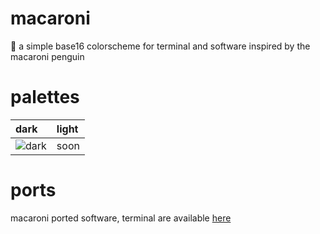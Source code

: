# macaroni
🎨 a simple base16 colorscheme for terminal and software inspired by the macaroni penguin

# palettes
| dark | light |
| :----- | :---- |
![dark](https://github.com/p3nguin-kun/macaroni/assets/123321507/8c4d251b-820a-4003-b27f-029825bb8f0c) | soon |

# ports
macaroni ported software, terminal are available [here](https://github.com/p3nguin-kun/macaroni/tree/main/ports)
